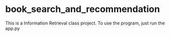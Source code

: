 # book_search_and_recommendation
This is a Information Retrieval class project.
To use the program, just run the app.py
